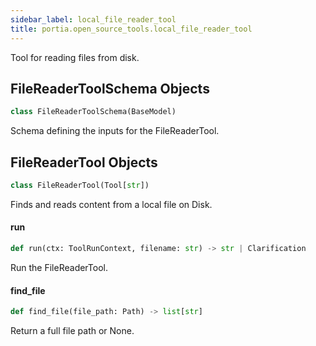 ```yaml
---
sidebar_label: local_file_reader_tool
title: portia.open_source_tools.local_file_reader_tool
---
```


Tool for reading files from disk.

## FileReaderToolSchema Objects

```python
class FileReaderToolSchema(BaseModel)
```

Schema defining the inputs for the FileReaderTool.

## FileReaderTool Objects

```python
class FileReaderTool(Tool[str])
```

Finds and reads content from a local file on Disk.

#### run

```python
def run(ctx: ToolRunContext, filename: str) -> str | Clarification
```

Run the FileReaderTool.

#### find\_file

```python
def find_file(file_path: Path) -> list[str]
```

Return a full file path or None.


